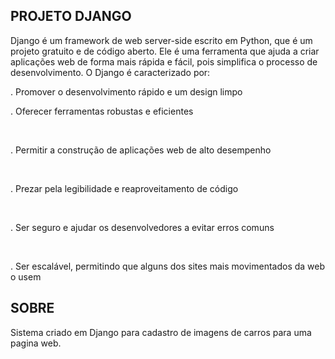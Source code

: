 ## PROJETO DJANGO

Django é um framework de web server-side escrito em Python, que é um projeto gratuito e de código aberto. Ele é uma ferramenta que ajuda a criar aplicações web de forma mais rápida e fácil, pois simplifica o processo de desenvolvimento. 
O Django é caracterizado por: 
    <p>. Promover o desenvolvimento rápido e um design limpo</p> 
    <p>. Oferecer ferramentas robustas e eficientes</p>  
    <p>. Permitir a construção de aplicações web de alto desempenho</p>  
    <p>. Prezar pela legibilidade e reaproveitamento de código</p>  
    <p>. Ser seguro e ajudar os desenvolvedores a evitar erros comuns</p>  
    <p>. Ser escalável, permitindo que alguns dos sites mais movimentados da web o usem</p>  

## SOBRE

Sistema criado em Django para cadastro de imagens de carros para uma pagina web.